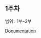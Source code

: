 ## 1주차

범위 : 1부~2부

[Documentation](https://fluff-park-3a8.notion.site/Documentation-998a00844a434c15b18f95c3912ae73f)
